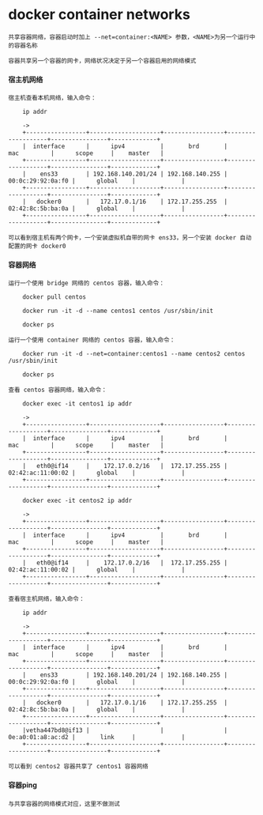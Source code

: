 
# docker container networks

	共享容器网络，容器启动时加上 --net=container:<NAME> 参数，<NAME>为另一个运行中的容器名称

	容器共享另一个容器的网卡，网络状况决定于另一个容器启用的网络模式

#### 宿主机网络

	宿主机查看本机网络，输入命令：

		ip addr

		->
		+-----------------+--------------------+-----------------+-------------------+----------------+-------------+
		|  interface      |      ipv4          |       brd       |       mac         |      scope     |    master   |
		+-----------------+--------------------+-----------------+-------------------+----------------+-------------+
		|    ens33        | 192.168.140.201/24 | 192.168.140.255 | 00:0c:29:92:0a:f0 |      global    |             |
		+-----------------+--------------------+-----------------+-------------------+----------------+-------------+
		|   docker0       |   172.17.0.1/16    | 172.17.255.255  | 02:42:8c:5b:ba:0a |      global    |             |
		+-----------------+--------------------+-----------------+-------------------+----------------+-------------+

	可以看到宿主机有两个网卡，一个安装虚拟机自带的网卡 ens33，另一个安装 docker 自动配置的网卡 docker0

#### 容器网络

	运行一个使用 bridge 网络的 centos 容器，输入命令：

		docker pull centos

		docker run -it -d --name centos1 centos /usr/sbin/init

		docker ps

	运行一个使用 container 网络的 centos 容器，输入命令：

		docker run -it -d --net=container:centos1 --name centos2 centos /usr/sbin/init

		docker ps

	查看 centos 容器网络，输入命令：

		docker exec -it centos1 ip addr

		->
		+-----------------+--------------------+-----------------+-------------------+----------------+-------------+
		|  interface      |      ipv4          |       brd       |       mac         |      scope     |    master   |
		+-----------------+--------------------+-----------------+-------------------+----------------+-------------+
		|   eth0@if14     |    172.17.0.2/16   |  172.17.255.255 | 02:42:ac:11:00:02 |      global    |             |
		+-----------------+--------------------+-----------------+-------------------+----------------+-------------+

		docker exec -it centos2 ip addr

		->
		+-----------------+--------------------+-----------------+-------------------+----------------+-------------+
		|  interface      |      ipv4          |       brd       |       mac         |      scope     |    master   |
		+-----------------+--------------------+-----------------+-------------------+----------------+-------------+
		|   eth0@if14     |    172.17.0.2/16   |  172.17.255.255 | 02:42:ac:11:00:02 |      global    |             |
		+-----------------+--------------------+-----------------+-------------------+----------------+-------------+

	查看宿主机网络，输入命令：

		ip addr

		->
		+-----------------+--------------------+-----------------+-------------------+----------------+-------------+
		|  interface      |      ipv4          |       brd       |       mac         |      scope     |    master   |
		+-----------------+--------------------+-----------------+-------------------+----------------+-------------+
		|    ens33        | 192.168.140.201/24 | 192.168.140.255 | 00:0c:29:92:0a:f0 |      global    |             |
		+-----------------+--------------------+-----------------+-------------------+----------------+-------------+
		|   docker0       |   172.17.0.1/16    | 172.17.255.255  | 02:42:8c:5b:ba:0a |      global    |             |
		+-----------------+--------------------+-----------------+-------------------+----------------+-------------+
		|vetha447bd8@if13 |                    |                 | 0e:a0:01:a8:ac:d2 |       link     |             |
		+-----------------+--------------------+-----------------+-------------------+----------------+-------------+

	可以看到 centos2 容器共享了 centos1 容器网络

#### 容器ping

	与共享容器的网络模式对应，这里不做测试
